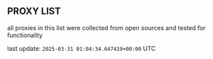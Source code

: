 ## PROXY LIST

all proxies in this list were collected from open sources and tested for functionality

last update: `2025-03-31 01:04:34.647419+00:00` UTC